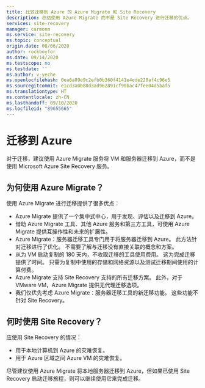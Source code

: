 ```yaml
---
title: 比较迁移到 Azure 的 Azure Migrate 和 Site Recovery
description: 总结使用 Azure Migrate 而不是 Site Recovery 进行迁移的优点。
services: site-recovery
manager: carmonm
ms.service: site-recovery
ms.topic: conceptual
origin.date: 08/06/2020
author: rockboyfor
ms.date: 09/14/2020
ms.testscope: no
ms.testdate: ''
ms.author: v-yeche
ms.openlocfilehash: 0ea6a89e9c2efb0b360f4141e4ede228af4c96e5
ms.sourcegitcommit: e1cd3a0b88d3ad962891cf90bac47fee04d5baf5
ms.translationtype: HT
ms.contentlocale: zh-CN
ms.lasthandoff: 09/10/2020
ms.locfileid: "89655665"
---
```

# <a name="migrating-to-azure"></a>迁移到 Azure

对于迁移，建议使用 Azure Migrate 服务将 VM 和服务器迁移到 Azure，而不是使用 Microsoft Azure Site Recovery 服务。

<!--Not Available on [Learn more](../migrate/migrate-services-overview.md) about Azure Migrate.-->

## <a name="why-use-azure-migrate"></a>为何使用 Azure Migrate？

使用 Azure Migrate 进行迁移提供了很多优点：

- Azure Migrate 提供了一个集中式中心，用于发现、评估以及迁移到 Azure。
- 借助 Azure Migrate 工具、其他 Azure 服务和第三方工具，可使用 Azure Migrate 提供互操作性和未来的扩展性。
- Azure Migrate：服务器迁移工具专门用于将服务器迁移到 Azure。 此方法针对迁移进行了优化。 不需要了解与迁移没有直接关联的概念和方案。 
- 从为 VM 启动复制的 180 天内，不收取迁移的工具使用费用。 这为完成迁移提供了时间。 只需为复制中使用的存储和网络资源以及测试迁移期间使用的计算付费。
- Azure Migrate 支持 Site Recovery 支持的所有迁移方案。 此外，对于 VMware VM，Azure Migrate 提供无代理迁移选项。
- 我们仅优先考虑 Azure Migrate：服务器迁移工具的新迁移功能。 这些功能不针对 Site Recovery。

## <a name="when-to-use-site-recovery"></a>何时使用 Site Recovery？

应使用 Site Recovery 的情况：

- 用于本地计算机到 Azure 的灾难恢复。
- 用于 Azure 区域之间 Azure VM 的灾难恢复。

尽管建议使用 Azure Migrate 将本地服务器迁移到 Azure，但如果已使用 Site Recovery 启动迁移旅程，则可以继续使用它来完成迁移。  

<!--Not Available on ## Next steps-->

<!--Not Available on > [Review common questions](../migrate/resources-faq.md) about Azure Migrate.-->

<!-- Update_Description: update meta properties, wording update, update link -->